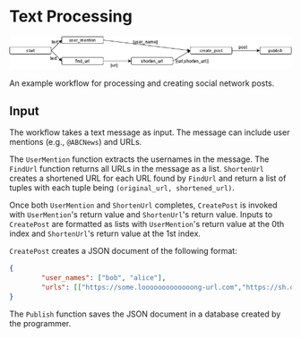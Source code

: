 # Text Processing

![text-processing-app](https://github.com/LedgeDash/unum-appstore/blob/main/text-processing/text-processing-app.jpg)

An example workflow for processing and creating social network posts.

## Input

The workflow takes a text message as input. The message can include user mentions (e.g., `@ABCNews`) and URLs.

The `UserMention` function extracts the usernames in the message. The `FindUrl` function returns all URLs in the message as a list. `ShortenUrl` creates a shortened URL for each URL found by `FindUrl` and return a list of tuples with each tuple being `(original_url, shortened_url)`.

Once both `UserMention` and `ShortenUrl` completes, `CreatePost` is invoked with `UserMention`'s return value and `ShortenUrl`'s return value. Inputs to `CreatePost` are formatted as lists with `UserMention`'s return value at the 0th index and `ShortenUrl`'s return value at the 1st index.

`CreatePost` creates a JSON document of the following format:

```json
{
        "user_names": ["bob", "alice"],
        "urls": [["https://some.looooooooooooong-url.com","https://sh.ort/yi"],["https://someother.looooooooooooong-url.com","https://sh.ort/er"]]
}

```

The `Publish` function saves the JSON document in a database created by the programmer.